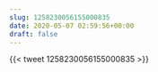 ```yaml
---
slug: 1258230056155000835
date: 2020-05-07 02:59:56+00:00
draft: false
---
```


{{< tweet 1258230056155000835 >}}
